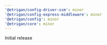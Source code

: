 ```yaml
---
'@etrigan/config-driver-ssm': minor
'@etrigan/config-express-middleware': minor
'@etrigan/config': minor
'@etrigan/core': minor
---
```


Initial release
